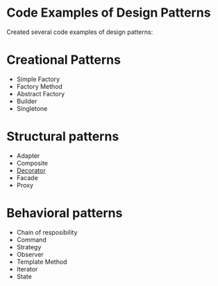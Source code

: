 # Code Examples of Design Patterns

Created several code examples of design patterns:
# Creational Patterns
- Simple Factory
- Factory Method
- Abstract Factory
- Builder
- Singletone

# Structural patterns
- Adapter
- Composite
- [Decorator](Decorator/)
- Facade
- Proxy

# Behavioral patterns
- Chain of resposibility
- Command
- Strategy
- Observer
- Template Method
- Iterator
- State


